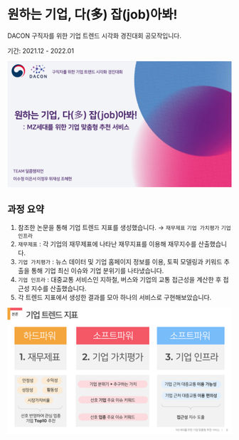 # 원하는 기업, 다(多) 잡(job)아봐!
DACON 구직자를 위한 기업 트렌드 시각화 경진대회 공모작입니다.

기간: 2021.12 - 2022.01

![poster](./PNG/1페이지_피피티.png)

## 과정 요약
1. 참조한 논문을 통해 기업 트렌드 지표를 생성했습니다. → `재무제표` `기업 가치평가` `기업 인프라`
2. `재무제표` : 각 기업의 재무제표에 나타난 재무지표를 이용해 재무지수를 산출했습니다.
3. `기업 가치평가` : 뉴스 데이터 및 기업 홈페이지 정보를 이용, 토픽 모델링과 키워드 추출을 통해 기업 최신 이슈와 기업 분위기를 나타냈습니다.
4. `기업 인프라` : 대중교통 서비스인 지하철, 버스와 기업의 교통 접근성을 계산한 후 접근성 지수를 산출했습니다.
5. 각 트렌드 지표에서 생성한 결과를 모아 하나의 서비스로 구현해보았습니다.

![](./PNG/트렌드지표_피피티.png)
